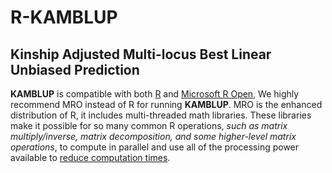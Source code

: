 # R-KAMBLUP
## Kinship Adjusted Multi-locus Best Linear Unbiased Prediction
**KAMBLUP** is compatible with both [R](https://www.r-project.org/) and [Microsoft R Open](https://mran.microsoft.com/open/), We highly recommend MRO instead of R for running **KAMBLUP**. MRO is the enhanced distribution of R, it includes multi-threaded math libraries. These libraries make it possible for so many common R operations, *such as matrix multiply/inverse, matrix decomposition, and some higher-level matrix operations*, to compute in parallel and use all of the processing power available to [reduce computation times](https://mran.microsoft.com/documents/rro/multithread/#mt-bench).
